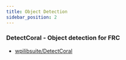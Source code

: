 ```yaml
---
title: Object Detection
sidebar_position: 2
---
```


### DetectCoral - Object detection for FRC
- [wpilibsuite/DetectCoral](https://github.com/wpilibsuite/DetectCoral)